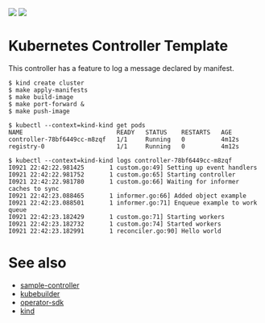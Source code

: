 ![](https://github.com/supercaracal/kubernetes-controller-template/workflows/Test/badge.svg?branch=master)
![](https://github.com/supercaracal/kubernetes-controller-template/workflows/Release/badge.svg)

Kubernetes Controller Template
===============================================================================

This controller has a feature to log a message declared by manifest.

```
$ kind create cluster
$ make apply-manifests
$ make build-image
$ make port-forward &
$ make push-image

$ kubectl --context=kind-kind get pods
NAME                          READY   STATUS    RESTARTS   AGE
controller-78bf6449cc-m8zqf   1/1     Running   0          4m12s
registry-0                    1/1     Running   0          4m12s

$ kubectl --context=kind-kind logs controller-78bf6449cc-m8zqf
I0921 22:42:22.981425       1 custom.go:49] Setting up event handlers
I0921 22:42:22.981752       1 custom.go:65] Starting controller
I0921 22:42:22.981780       1 custom.go:66] Waiting for informer caches to sync
I0921 22:42:23.088465       1 informer.go:66] Added object example
I0921 22:42:23.088501       1 informer.go:71] Enqueue example to work queue
I0921 22:42:23.182429       1 custom.go:71] Starting workers
I0921 22:42:23.182732       1 custom.go:74] Started workers
I0921 22:42:23.182991       1 reconciler.go:90] Hello world
```

# See also
* [sample-controller](https://github.com/kubernetes/sample-controller)
* [kubebuilder](https://github.com/kubernetes-sigs/kubebuilder)
* [operator-sdk](https://github.com/operator-framework/operator-sdk)
* [kind](https://github.com/kubernetes-sigs/kind)
